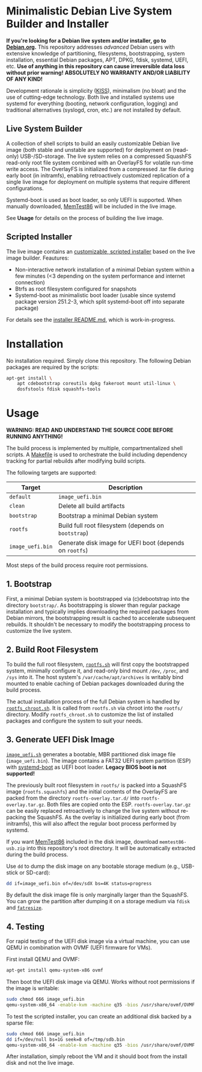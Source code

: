 # Minimalistic Debian Live System Builder and Installer

**If you're looking for a Debian live system and/or installer, go to [Debian.org](https://www.debian.org/).**
This repository addresses _advanced_ Debian users with extensive knowledge of
partitioning, filesystems, bootstrapping, system installation, essential Debian
packages, APT, DPKG, fdisk, systemd, UEFI, etc.
**Use of anything in this repository can cause irreversible data loss without prior warning!**
**ABSOLUTELY NO WARRANTY AND/OR LIABILITY OF ANY KIND!**

Development rationale is simplicity ([KISS](https://en.wikipedia.org/wiki/KISS_principle)),
minimalism (no bloat) and the use of cutting-edge technology.
Both live and installed systems use systemd for everything (booting, network
configuration, logging) and traditional alternatives (syslogd, cron, etc.) are
not installed by default.


## Live System Builder

A collection of shell scripts to build an easily customizable Debian live image
(both stable and unstable are supported) for deployment on (read-only)
USB-/SD-storage.
The live system relies on a compressed SquashFS read-only root file system
combined with an OverlayFS for volatile run-time write access.
The OverlayFS is initialized from a compressed .tar file during early boot (in
initramfs), enabling retroactively customized replication of a single live image
for deployment on multiple systems that require different configurations.

Systemd-boot is used as boot loader, so only UEFI is supported.
When manually downloaded, [MemTest86](https://www.memtest86.com/) will be
included in the live image.

See **Usage** for details on the process of building the live image.


## Scripted Installer

The live image contains an [customizable, scripted installer](rootfs-overlay.tar.d/root/debian-quick-install/)
based on the live image builder.
Feautures:

  * Non-interactive network installation of a minimal Debian system within a few
    minutes (<3 depending on the system performance and internet connection)
  * Btrfs as root filesystem configured for snapshots
  * Systemd-boot as minimalistic boot loader (usable since systemd package
    version 251.2-3, which split systemd-boot off into separate package)

For details see the [installer README.md](rootfs-overlay.tar.d/root/debian-quick-install/README.md),
which is work-in-progress.



# Installation

No installation required. Simply clone this repository.
The following Debian packages are required by the scripts:

```sh
apt-get install \
	apt cdebootstrap coreutils dpkg fakeroot mount util-linux \
	dosfstools fdisk squashfs-tools
```



# Usage

**WARNING: READ AND UNDERSTAND THE SOURCE CODE BEFORE RUNNING ANYTHING!**

The build process is implemented by multiple, compartmentalized shell scripts.
A [Makefile](./Makefile) is used to orchestrate the build including dependency
tracking for partial rebuilds after modifying build scripts.

The following targets are supported:

**Target**       | **Description**
---------------- | ---------------
`default`        | `image_uefi.bin`
`clean`          | Delete all build artifacts
`bootstrap`      | Bootstrap a minimal Debian system
`rootfs`         | Build full root filesystem (depends on `bootstrap`)
`image_uefi.bin` | Generate disk image for UEFI boot (depends on `rootfs`)

Most steps of the build process require root permissions.


## 1. Bootstrap

First, a minimal Debian system is bootstrapped via (c)debootstrap into
the directory `bootstrap/`. As bootstrapping is slower than regular package
installation and typically implies downloading the required packages from Debian
mirrors, the bootstrapping result is cached to accelerate subsequent rebuilds.
It shouldn't be necessary to modify the bootstrapping process to customize the
live system.


## 2. Build Root Filesystem

To build the full root filesystem, [`rootfs.sh`](./rootfs.sh) will first copy
the bootstrapped system, minimally configure it, and read-only bind mount
`/dev`, `/proc`, and `/sys` into it. The host system's `/var/cache/apt/archives`
is writably bind mounted to enable caching of Debian packages downloaded during
the build process.

The actual installation process of the full Debian system is handled by
[`rootfs_chroot.sh`](./rootfs_chroot.sh). It is called from `rootfs.sh` via
chroot into the `rootfs/` directory. Modify `rootfs_chroot.sh` to customize the
list of installed packages and configure the system to suit your needs.


## 3. Generate UEFI Disk Image

[`image_uefi.sh`](./image_uefi.sh) generates a bootable, MBR partitioned disk
image file (`image_uefi.bin`).
The image contains a FAT32 UEFI system partition (ESP) with
[systemd-boot](https://www.freedesktop.org/software/systemd/man/systemd-boot.html)
as UEFI boot loader.
**Legacy BIOS boot is not supported!**

The previously built root filesystem in `rootfs/` is packed into a SquashFS
image (`rootfs.squashfs`) and the initial contents of the OverlayFS are packed
from the directory `rootfs-overlay.tar.d/` into `rootfs-overlay.tar.gz`. Both
files are copied onto the ESP. `rootfs-overlay.tar.gz` can be easily replaced
retroactively to change the live system without re-packing the SquashFS.
As the overlay is initialized during early boot (from initramfs), this will also
affect the regular boot process performed by systemd.

If you want [MemTest86](https://www.memtest86.com/) included in the disk image,
download `memtest86-usb.zip` into this repository's root directory. It will be
automatically extracted during the build process.

Use `dd` to dump the disk image on any bootable storage medium (e.g., USB-stick
or SD-card):

```sh
dd if=image_uefi.bin of=/dev/sdX bs=4K status=progress
```

By default the disk image file is only marginally larger than the SquashFS.
You can grow the partition after dumping it on a storage medium via `fdisk` and
[`fatresize`](https://manpages.debian.org/stable/fatresize/fatresize.1.en.html).


## 4. Testing

For rapid testing of the UEFI disk image via a virtual machine, you can use
QEMU in combination with OVMF (UEFI firmware for VMs).

First install QEMU and OVMF:

```sh
apt-get install qemu-system-x86 ovmf
```

Then boot the UEFI disk image via QEMU.
Works without root permissions if the image is writable:

```sh
sudo chmod 666 image_uefi.bin
qemu-system-x86_64 -enable-kvm -machine q35 -bios /usr/share/ovmf/OVMF.fd -m 1024 -vga std -drive file=image_uefi.bin,index=0,media=disk,format=raw
```

To test the scripted installer, you can create an additional disk backed by a
sparse file:

```sh
sudo chmod 666 image_uefi.bin
dd if=/dev/null bs=1G seek=8 of=/tmp/sdb.bin
qemu-system-x86_64 -enable-kvm -machine q35 -bios /usr/share/ovmf/OVMF.fd -m 1024 -vga std -drive file=image_uefi.bin,index=0,media=disk,format=raw -drive file=/tmp/sdb.bin,index=1,media=disk,format=raw
```

After installation, simply reboot the VM and it should boot from the install
disk and not the live image.
